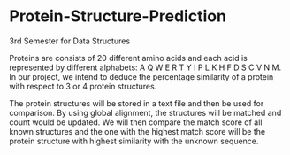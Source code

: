 # Protein-Structure-Prediction
3rd Semester for Data Structures

Proteins are consists of 20 different amino acids and each acid is represented by different alphabets: A Q W E R T Y I P L K H F D S C V N M. In our project, we intend to deduce the percentage similarity of a protein with respect to 3 or 4 protein structures.

The protein structures will be stored in a text file and then be used for comparison. By using global alignment, the structures will be matched and count would be updated. We will then compare the match score of all known structures and the one with the highest match score will be the protein structure with highest similarity with the unknown sequence.
